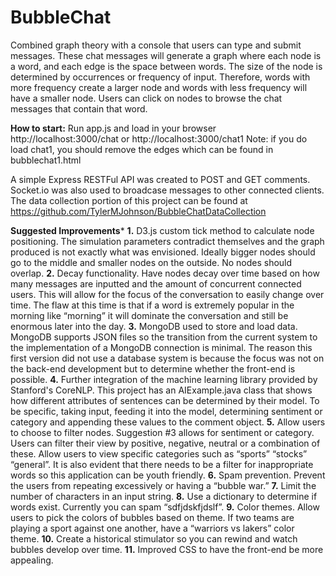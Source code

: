 # BubbleChat

Combined graph theory with a console that users can type and submit messages. These chat messages will generate a graph where each node is a word, and each edge is the space between words. The size of the node is determined by occurrences or frequency of input. Therefore, words with more frequency create a larger node and words with less frequency will have a smaller node. Users can click on nodes to browse the chat messages that contain that word.  

**How to start:**
Run app.js and load in your browser http://localhost:3000/chat
or http://localhost:3000/chat1 
Note: if you do load chat1, you should remove the edges which can be found in bubblechat1.html

A simple Express RESTFul API was created to POST and GET comments. 
Socket.io was also used to broadcase messages to other connected clients.
The data collection portion of this project can be found at https://github.com/TylerMJohnson/BubbleChatDataCollection

**Suggested Improvements***
**1.** D3.js custom tick method to calculate node positioning. The simulation parameters contradict themselves and the graph produced is not exactly what was envisioned. Ideally bigger nodes should go to the middle and smaller nodes on the outside. No nodes should overlap.
**2.** Decay functionality. Have nodes decay over time based on how many messages are inputted and the amount of concurrent connected users. This will allow for the focus of the conversation to easily change over time. The flaw at this time is that if a word is extremely popular in the morning like “morning” it will dominate the conversation and still be enormous later into the day.
**3.** MongoDB used to store and load data. MongoDB supports JSON files so the transition from the current system to the implementation of a MongoDB connection is minimal. The reason this first version did not use a database system is because the focus was not on the back-end development but to determine whether the front-end is possible.
**4.** Further integration of the machine learning library provided by Stanford's CoreNLP. This project has an AIExample.java class that shows how different attributes of sentences can be determined by their model. To be specific, taking input, feeding it into the model, determining sentiment or category and appending these values to the comment object.
**5.** Allow users to choose to filter nodes. Suggestion #3 allows for sentiment or category. Users can filter their view by positive, negative, neutral or a combination of these. Allow users to view specific categories such as “sports” “stocks” “general”. It is also evident that there needs to be a filter for inappropriate words so this application can be youth friendly.
**6.** Spam prevention. Prevent the users from repeating excessively or having a “bubble war.”
**7.** Limit the number of characters in an input string.
**8.** Use a dictionary to determine if words exist. Currently you can spam “sdfjdskfjdslf”.
**9.** Color themes. Allow users to pick the colors of bubbles based on theme. If two teams are playing a sport against one another, have a “warriors vs lakers” color theme.
**10.** Create a historical stimulator so you can rewind and watch bubbles develop over time.
**11.** Improved CSS to have the front-end be more appealing.
